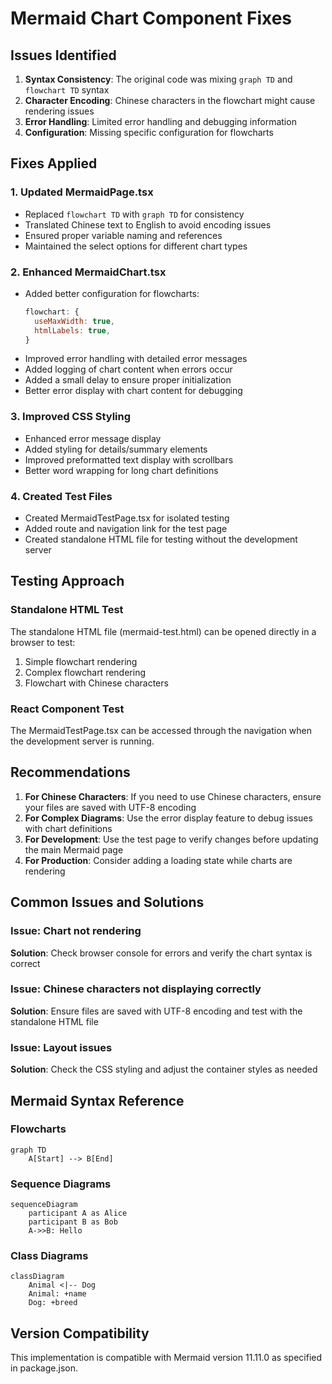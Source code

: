 # Mermaid Chart Component Fixes

## Issues Identified

1. **Syntax Consistency**: The original code was mixing `graph TD` and `flowchart TD` syntax
2. **Character Encoding**: Chinese characters in the flowchart might cause rendering issues
3. **Error Handling**: Limited error handling and debugging information
4. **Configuration**: Missing specific configuration for flowcharts

## Fixes Applied

### 1. Updated MermaidPage.tsx
- Replaced `flowchart TD` with `graph TD` for consistency
- Translated Chinese text to English to avoid encoding issues
- Ensured proper variable naming and references
- Maintained the select options for different chart types

### 2. Enhanced MermaidChart.tsx
- Added better configuration for flowcharts:
  ```javascript
  flowchart: {
    useMaxWidth: true,
    htmlLabels: true,
  }
  ```
- Improved error handling with detailed error messages
- Added logging of chart content when errors occur
- Added a small delay to ensure proper initialization
- Better error display with chart content for debugging

### 3. Improved CSS Styling
- Enhanced error message display
- Added styling for details/summary elements
- Improved preformatted text display with scrollbars
- Better word wrapping for long chart definitions

### 4. Created Test Files
- Created MermaidTestPage.tsx for isolated testing
- Added route and navigation link for the test page
- Created standalone HTML file for testing without the development server

## Testing Approach

### Standalone HTML Test
The standalone HTML file (mermaid-test.html) can be opened directly in a browser to test:
1. Simple flowchart rendering
2. Complex flowchart rendering
3. Flowchart with Chinese characters

### React Component Test
The MermaidTestPage.tsx can be accessed through the navigation when the development server is running.

## Recommendations

1. **For Chinese Characters**: If you need to use Chinese characters, ensure your files are saved with UTF-8 encoding
2. **For Complex Diagrams**: Use the error display feature to debug issues with chart definitions
3. **For Development**: Use the test page to verify changes before updating the main Mermaid page
4. **For Production**: Consider adding a loading state while charts are rendering

## Common Issues and Solutions

### Issue: Chart not rendering
**Solution**: Check browser console for errors and verify the chart syntax is correct

### Issue: Chinese characters not displaying correctly
**Solution**: Ensure files are saved with UTF-8 encoding and test with the standalone HTML file

### Issue: Layout issues
**Solution**: Check the CSS styling and adjust the container styles as needed

## Mermaid Syntax Reference

### Flowcharts
```
graph TD
    A[Start] --> B[End]
```

### Sequence Diagrams
```
sequenceDiagram
    participant A as Alice
    participant B as Bob
    A->>B: Hello
```

### Class Diagrams
```
classDiagram
    Animal <|-- Dog
    Animal: +name
    Dog: +breed
```

## Version Compatibility

This implementation is compatible with Mermaid version 11.11.0 as specified in package.json.